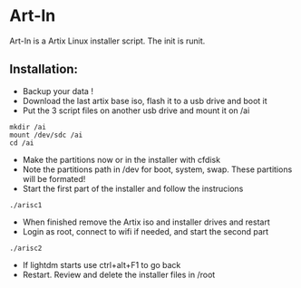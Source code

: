 # Art-In
Art-In is a Artix Linux installer script. The init is runit.
## Installation:
- Backup your data !
- Download the last artix base iso, flash it to a usb drive and boot it
- Put the 3 script files on another usb drive and mount it on /ai
```
mkdir /ai
mount /dev/sdc /ai
cd /ai
```
- Make the partitions now or in the installer with cfdisk
- Note the partitions path in /dev for boot, system, swap. These partitions will be formated!
- Start the first part of the installer and follow the instrucions
```
./arisc1
```
- When finished remove the Artix iso and installer drives and restart
- Login as root, connect to wifi if needed, and start the second part
```
./arisc2
```
- If lightdm starts use ctrl+alt+F1 to go back
- Restart. Review and delete the installer files in /root


